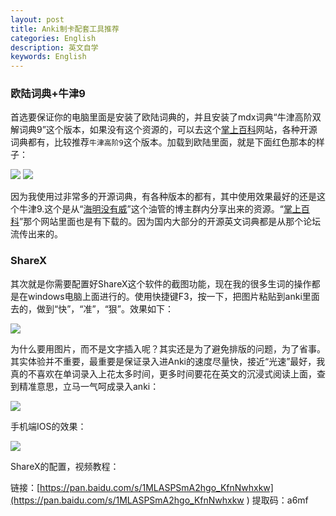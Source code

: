 ```yaml
---
layout: post
title: Anki制卡配套工具推荐
categories: English
description: 英文自学
keywords: English
---
```


### 欧陆词典+牛津9

首选要保证你的电脑里面是安装了欧陆词典的，并且安装了mdx词典“牛津高阶双解词典9”这个版本，如果没有这个资源的，可以去这个[掌上百科](https://www.pdawiki.com/forum/)网站，各种开源词典都有，比较推荐`牛津高阶9`这个版本。加载到欧陆里面，就是下面红色那本的样子：

<img src="https://cs-cn.top/images/posts/niujin_4404.png"/>

<img src="https://cs-cn.top/images/posts/niujin914552.png"/>

因为我使用过非常多的开源词典，有各种版本的都有，其中使用效果最好的还是这个牛津9.这个是从“[海明没有威](https://youtu.be/kl-i2to1zvw)”这个油管的博主群内分享出来的资源。“[掌上百科](https://www.pdawiki.com/forum/)”那个网站里面也是有下载的。因为国内大部分的开源英文词典都是从那个论坛流传出来的。

### ShareX

其次就是你需要配置好ShareX这个软件的截图功能，现在我的很多生词的操作都是在windows电脑上面进行的。使用快捷键F3，按一下，把图片粘贴到anki里面去的，做到“快”，“准”，“狠”。效果如下：

<img src="https://cs-cn.top/images/posts/myanki115246.gif"/>

为什么要用图片，而不是文字插入呢？其实还是为了避免排版的问题，为了省事。其实体验并不重要，最重要是保证录入进Anki的速度尽量快，接近“光速”最好，我真的不喜欢在单词录入上花太多时间，更多时间要花在英文的沉浸式阅读上面，查到精准意思，立马一气呵成录入anki：

<img src="https://cs-cn.top/images/posts/pc_show115623.png"/>

手机端IOS的效果：

<img src="https://cs-cn.top/images/posts/iphone_15918.png"/>



ShareX的配置，视频教程：

链接：[https://pan.baidu.com/s/1MLASPSmA2hgo_KfnNwhxkw](https://pan.baidu.com/s/1MLASPSmA2hgo_KfnNwhxkw ) 
提取码：a6mf

